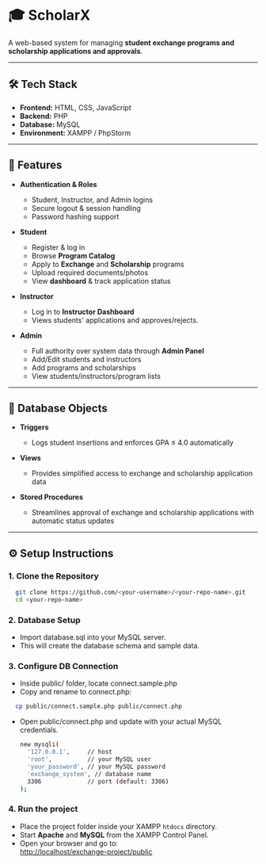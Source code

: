 # 🎓 ScholarX  

A web-based system for managing **student exchange programs and scholarship applications and approvals**.  

---

## 🛠️ Tech Stack
- **Frontend:** HTML, CSS, JavaScript
- **Backend:** PHP 
- **Database:** MySQL 
- **Environment:** XAMPP / PhpStorm  

---

## 🚀 Features
- **Authentication & Roles**
  - Student, Instructor, and Admin logins
  - Secure logout & session handling
  - Password hashing support

- **Student**
  - Register & log in
  - Browse **Program Catalog**
  - Apply to **Exchange** and **Scholarship** programs
  - Upload required documents/photos
  - View **dashboard** & track application status

- **Instructor**
  - Log in to **Instructor Dashboard**
  - Views students' applications and approves/rejects.

- **Admin**
  - Full authority over system data through **Admin Panel**
  - Add/Edit students and instructors
  - Add programs and scholarships 
  - View students/instructors/program lists
    
---

## 🌟 Database Objects

- **Triggers**
  - Logs student insertions and enforces GPA ≤ 4.0 automatically

- **Views**
  - Provides simplified access to exchange and scholarship application data

- **Stored Procedures**
  - Streamlines approval of exchange and scholarship applications with automatic status updates

---

## ⚙️ Setup Instructions  

  ### 1. Clone the Repository  
  ```bash
    git clone https://github.com/<your-username>/<your-repo-name>.git
    cd <your-repo-name>
  ```

  ### 2. Database Setup
  - Import database.sql into your MySQL server.
  - This will create the database schema and sample data.

  ### 3. Configure DB Connection
  - Inside public/ folder, locate connect.sample.php
  - Copy and rename to connect.php:
  ```bash
    cp public/connect.sample.php public/connect.php
  ```
  - Open public/connect.php and update with your actual MySQL credentials.
    ```bash
    new mysqli(
      '127.0.0.1',     // host
      'root',          // your MySQL user
      'your_password', // your MySQL password
      'exchange_system', // database name
      3306             // port (default: 3306)
    );
    ```

  ### 4. Run the project
  - Place the project folder inside your XAMPP `htdocs` directory.  
  - Start **Apache** and **MySQL** from the XAMPP Control Panel.  
  - Open your browser and go to:  
    [http://localhost/exchange-project/public](http://localhost/exchange-project/public)  
